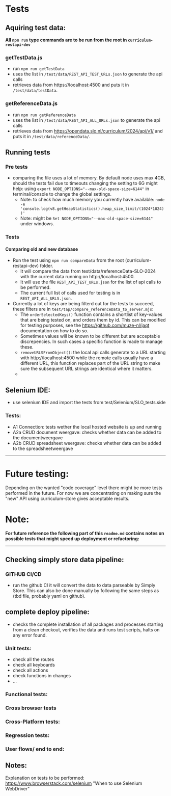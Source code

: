 
# Tests

## Aquiring test data:

**All ```npm run``` type commands are to be run from the root in ```curriculum-restapi-dev```** 

### getTestData.js
* run ```npm run getTestData```
* uses the list in ```/test/data/REST_API_TEST_URLs.json``` to generate the api calls
* retrieves data from https://localhost:4500 and puts it in ```/test/data/testData```.

### getReferenceData.js
* run ```npm run getReferenceData```
* uses the list in ```/test/data/REST_API_ALL_URLs.json``` to generate the api calls
* retrieves data from https://opendata.slo.nl/curriculum/2024/api/v1/ and puts it in ```/test/data/referenceData/```.

## Running tests
### Pre tests
* comparing the file uses a lot of memory. By default node uses max 4GB, should the tests fail due to timeouts changing the setting to 6G might help: using ```export NODE_OPTIONS="--max-old-space-size=6144"``` in terminal/console to change the global settings.
  * Note: to check how much memory you currently have available: ```node -e 'console.log(v8.getHeapStatistics().heap_size_limit/(1024*1024))'```
  * Note: might be ```Set NODE_OPTIONS="--max-old-space-size=6144"``` under windows.

### Tests
#### Comparing old and new database
* Run the test using ```npm run compareData``` from the root (curriculum-restapi-dev) folder.
  * It will compare the data from test/data/referenceData-SLO-2024 with the current data running on http://localhost:4500.
  * It will use the file ```REST_API_TEST_URLs.json``` for the list of api calls to be performed.
  * The current full list of calls used for testing is in ```REST_API_ALL_URLS.json```.
* Currently a lot of keys are being filterd out for the tests to succeed, these filters are in ```test/tap/compare_referenceData_to_server.mjs```:
  * The ```orderSelectedKeys()``` function contains a shortlist of key-values that are being tested on, and orders them by id. This can be modified for testing purposes, see the https://github.com/muze-nl/jaqt documentation on how to do so.
  * Sometimes values will be known to be different but are acceptable discrepencies. In such cases a specific function is made to manage these.
  * ```removeURLSFromObject()```: the local api calls generate to a URL starting with http://localhost:4500 while the remote calls usually have a different URL, this function replaces part of the URL string to make sure the subsequent URL strings are identical where it matters.
  * 


## Selenium IDE:
* use selenium IDE and import the tests from test/Selenium/SLO_tests.side

### Tests:
* A1 Connection: tests wether the local hosted website is up and running 
* A2a CRUD document weergave: checks whether data can be added to the documentweergave
* A2b CRUD spreadsheet weergave: checks whether data can be added to the spreadsheetweergave

-----
# Future testing:
Depending on the wanted "code coverage" level there might be more tests performed in the future. For now we are concentrating on making sure the "new" API using curriculum-store gives acceptable results.

# Note:
**For future reference the following part of this ```readme.md``` contains notes on possible tests that might speed up deployment or refactoring:**

------

## Checking simply store data pipeline:
### GITHUB CI/CD
- run the github CI it will convert the data to data parseable by Simply Store. This can also be done manually by following the same steps as (tbd file, probably yaml on github).

## complete deploy pipeline:
- checks the complete installation of all packages and processes starting from a clean checkout, verifies the data and runs test scripts, halts on any error found.

### Unit tests:
* check all the routes
* check all keyboards
* check all actions
* check functions in changes
* ...

### Functional tests:

### Cross browser tests

### Cross-Platform tests:

### Regression tests:

### User flows/ end to end:

## Notes:
Explanation on tests to be performed: https://www.browserstack.com/selenium "When to use Selenium WebDriver"
